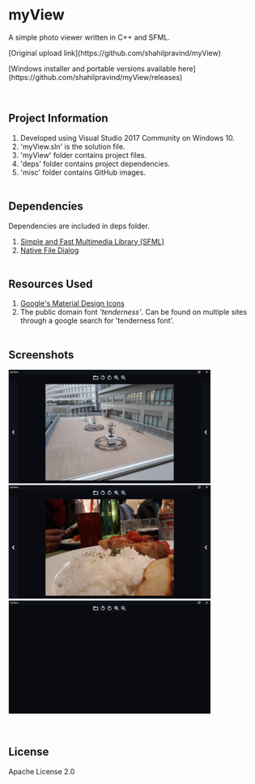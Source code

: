 # myView
<p> A simple photo viewer written in C++ and SFML. </p>
<p> [Original upload link](https://github.com/shahilpravind/myView) </p>
<p> [Windows installer and portable versions available here](https://github.com/shahilpravind/myView/releases) </p>
<br>

## Project Information
1. Developed using Visual Studio 2017 Community on Windows 10.
2. 'myView.sln' is the solution file.
3. 'myView' folder contains project files.
4. 'deps' folder contains project dependencies.
5. 'misc' folder contains GitHub images.
<br><br>

## Dependencies
Dependencies are included in deps folder.
1. [Simple and Fast Multimedia Library (SFML)](https://www.sfml-dev.org/)
2. [Native File Dialog](https://github.com/mlabbe/nativefiledialog)
<br><br>

## Resources Used
1. [Google's Material Design Icons](https://github.com/google/material-design-icons/)
2. The public domain font *'tenderness'*. Can be found on multiple sites through a google search for 'tenderness font'.
<br><br>

## Screenshots
<p>
  <img src="https://github.com/shahilpravind/myView/blob/master/misc/screenshot1.png" width="400" alt="Screenshot 1">
  <img src="https://github.com/shahilpravind/myView/blob/master/misc/screenshot2.png" width="400" alt="Screenshot 2">
  <img src="https://github.com/shahilpravind/myView/blob/master/misc/screenshot3.png" width="400" alt="Screenshot 3">
</p>
<br>

## License
Apache License 2.0
